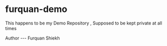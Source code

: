   # furquan-demo
This happens to be my Demo Repository , Supposed to be kept private at all times 

Author --- Furquan Shiekh
